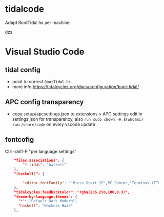 
# tidalcode
Adapt BootTidal.hs per machine

dzs
# Visual Studio Code 
## tidal config
- point to correct `BootTidal.hs`
- more info https://tidalcycles.org/docs/configuration/boot-tidal/
## APC config transparency
- copy setup/apcsettings.json to extensions > APC settings  edit in settings.json for transparency, also `run sudo chown -R $(whoami) /usr/share/code` on every vscode update


## fontcofig
Ctrl-shift-P  "per language settings"


```json
    "files.associations": {
        "*.tidal": "haskell"
    },
    "[haskell]": {
    
        "editor.fontFamily": "'Press Start 2P',PC Senior,'Terminus (TTF)','Droid Sans Mono', 'monospace', monospace"
    },
    "tidalcycles.feedbackColor": "rgba(255,250,100,0.3)",
    "theme-by-language.themes": {
      "*": "Default Dark Modern",
      "haskell": "Hackers Haze"
    },
```